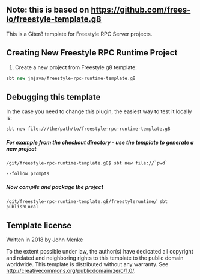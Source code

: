 ## Note: this is based on https://github.com/frees-io/freestyle-template.g8
This is a Giter8 template for Freestyle RPC Server projects.

## Creating New Freestyle RPC Runtime Project

1. Create a new project from Freestyle g8 template:

```scala
sbt new jmjava/freestyle-rpc-runtime-template.g8
```

## Debugging this template

In the case you need to change this plugin, the easiest way to test it locally is:

```
sbt new file:///the/path/to/freestyle-rpc-runtime-template.g8
```


##### For example from the checkout directory - use the template to generate a new project

```
/git/freestyle-rpc-runtime-template.g8$ sbt new file://`pwd`﻿

--follow prompts

```

##### Now compile and package the project

```
/git/freestyle-rpc-runtime-template.g8/freestyleruntime/ sbt publishLocal

```

Template license
----------------
Written in 2018 by John Menke

To the extent possible under law, the author(s) have dedicated all copyright and related
and neighboring rights to this template to the public domain worldwide.
This template is distributed without any warranty. See <http://creativecommons.org/publicdomain/zero/1.0/>.
